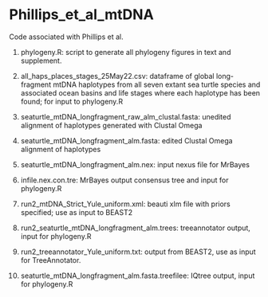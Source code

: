 # Phillips_et_al_mtDNA
Code associated with Phillips et al.

1. phylogeny.R: script to generate all phylogeny figures in text and supplement.

2. all_haps_places_stages_25May22.csv: dataframe of global long-fragment mtDNA haplotypes from all seven extant sea turtle species and associated ocean basins and life stages where each haplotype has been found; for input to phylogeny.R

3. seaturtle_mtDNA_longfragment_raw_alm_clustal.fasta: unedited alignment of haplotypes generated with Clustal Omega

4. seaturtle_mtDNA_longfragment_alm.fasta: edited Clustal Omega alignment of haplotypes

5. seaturtle_mtDNA_longfragment_alm.nex: input nexus file for MrBayes

6. infile.nex.con.tre: MrBayes output consensus tree and input for phylogeny.R

7. run2_mtDNA_Strict_Yule_uniform.xml: beauti xlm file with priors specified; use as input to BEAST2

8. run2_seaturtle_mtDNA_longfragment_alm.trees: treeannotator output, input for phylogeny.R

9. run2_treeannotator_Yule_uniform.txt: output from BEAST2, use as input for TreeAnnotator.

10. seaturtle_mtDNA_longfragment_alm.fasta.treefilee: IQtree output, input for phylogeny.R
